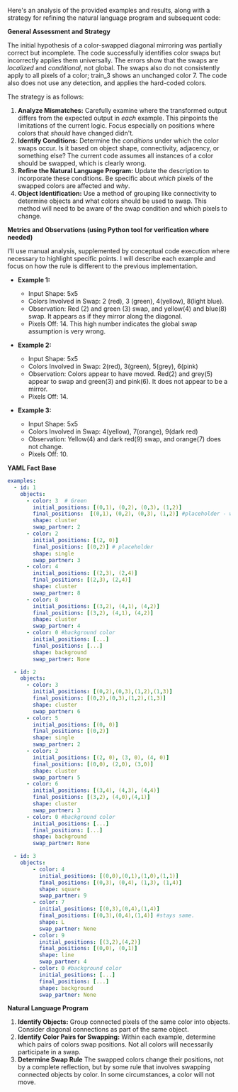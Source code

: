 Here's an analysis of the provided examples and results, along with a strategy for refining the natural language program and subsequent code:

**General Assessment and Strategy**

The initial hypothesis of a color-swapped diagonal mirroring was partially correct but incomplete. The code successfully identifies color swaps but incorrectly applies them universally.  The errors show that the swaps are *localized* and *conditional*, not global.  The swaps also do not consistently apply to all pixels of a color; train_3 shows an unchanged color 7.  The code also does not use any detection, and applies the hard-coded colors.

The strategy is as follows:

1.  **Analyze Mismatches:** Carefully examine where the transformed output differs from the expected output in *each* example.  This pinpoints the limitations of the current logic. Focus especially on positions where colors that *should* have changed didn't.
2.  **Identify Conditions:** Determine the *conditions* under which the color swaps occur.  Is it based on object shape, connectivity, adjacency, or something else?  The current code assumes all instances of a color should be swapped, which is clearly wrong.
3.  **Refine the Natural Language Program:**  Update the description to incorporate these conditions.  Be specific about *which* pixels of the swapped colors are affected and *why*.
4. **Object Identification:** Use a method of grouping like connectivity to determine objects and what colors should be used to swap. This method will need to be aware of the swap condition and which pixels to change.

**Metrics and Observations (using Python tool for verification where needed)**

I'll use manual analysis, supplemented by conceptual code execution where necessary to highlight specific points. I will describe each example and focus on how the rule is different to the previous implementation.

*   **Example 1:**
    *   Input Shape: 5x5
    *   Colors Involved in Swap: 2 (red), 3 (green), 4(yellow), 8(light blue).
    *   Observation: Red (2) and green (3) swap, and yellow(4) and blue(8) swap. It appears as if they mirror along the diagonal.
    *   Pixels Off: 14.  This high number indicates the global swap assumption is very wrong.

*   **Example 2:**
    *   Input Shape: 5x5
    *   Colors Involved in Swap: 2(red), 3(green), 5(grey), 6(pink)
    *   Observation: Colors appear to have moved. Red(2) and grey(5) appear to swap and green(3) and pink(6). It does not appear to be a mirror.
    *   Pixels Off: 14.

*   **Example 3:**
    *   Input Shape: 5x5
    *   Colors Involved in Swap: 4(yellow), 7(orange), 9(dark red)
    *   Observation: Yellow(4) and dark red(9) swap, and orange(7) does not change.
    *   Pixels Off: 10.

**YAML Fact Base**


```yaml
examples:
  - id: 1
    objects:
      - color: 3  # Green
        initial_positions: [(0,1), (0,2), (0,3), (1,2)]
        final_positions:  [(0,1), (0,2), (0,3), (1,2)] #placeholder - will be re-derived
        shape: cluster
        swap_partner: 2
      - color: 2
        initial_positions: [(2, 0)]
        final_positions: [(0,2)] # placeholder
        shape: single
        swap_partner: 3
      - color: 4
        initial_positions: [(2,3), (2,4)]
        final_positions: [(2,3), (2,4)]
        shape: cluster
        swap_partner: 8
      - color: 8
        initial_positions: [(3,2), (4,1), (4,2)]
        final_positions: [(3,2), (4,1), (4,2)]
        shape: cluster
        swap_partner: 4
      - color: 0 #background color
        initial_positions: [...]
        final_positions: [...]
        shape: background
        swap_partner: None

  - id: 2
    objects:
      - color: 3
        initial_positions: [(0,2),(0,3),(1,2),(1,3)]
        final_positions: [(0,2),(0,3),(1,2),(1,3)]
        shape: cluster
        swap_partner: 6
      - color: 5
        initial_positions: [(0, 0)]
        final_positions: [(0,2)]
        shape: single
        swap_partner: 2
      - color: 2
        initial_positions: [(2, 0), (3, 0), (4, 0)]
        final_positions: [(0,0), (2,0), (3,0)]
        shape: cluster
        swap_partner: 5
      - color: 6
        initial_positions: [(3,4), (4,3), (4,4)]
        final_positions: [(3,2), (4,0),(4,1)]
        shape: cluster
        swap_partner: 3
      - color: 0 #background color
        initial_positions: [...]
        final_positions: [...]
        shape: background
        swap_partner: None

  - id: 3
    objects:
        - color: 4
          initial_positions: [(0,0),(0,1),(1,0),(1,1)]
          final_positions: [(0,3), (0,4), (1,3), (1,4)]
          shape: square
          swap_partner: 9
        - color: 7
          initial_positions: [(0,3),(0,4),(1,4)]
          final_positions: [(0,3),(0,4),(1,4)] #stays same.
          shape: L
          swap_partner: None
        - color: 9
          initial_positions: [(3,2),(4,2)]
          final_positions: [(0,0), (0,1)]
          shape: line
          swap_partner: 4
        - color: 0 #background color
          initial_positions: [...]
          final_positions: [...]
          shape: background
          swap_partner: None
```


**Natural Language Program**

1.  **Identify Objects:** Group connected pixels of the same color into objects. Consider diagonal connections as part of the same object.
2.  **Identify Color Pairs for Swapping:** Within each example, determine which pairs of colors swap positions.  Not all colors will necessarily participate in a swap.
3. **Determine Swap Rule** The swapped colors change their positions, not by a complete reflection, but by some rule that involves swapping connected objects by color. In some circumstances, a color will not move.

